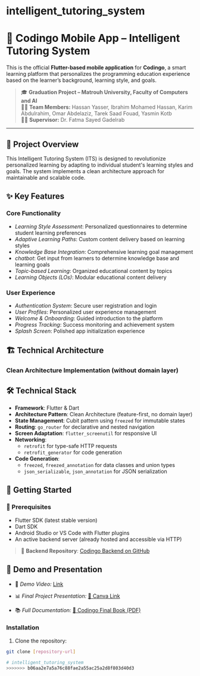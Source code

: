 # intelligent_tutoring_system

# 📱 Codingo Mobile App – Intelligent Tutoring System

This is the official **Flutter-based mobile application** for **Codingo**, a smart learning platform that personalizes the programming education experience based on the learner’s background, learning style, and goals.

> 🎓 **Graduation Project – Matrouh University, Faculty of Computers and AI**  
> 🧑‍💻 **Team Members:** Hassan Yasser, Ibrahim Mohamed Hassan, Karim Abdulrahim, Omar Abdelaziz, Tarek Saad Fouad, Yasmin Kotb  
> 🧑‍🏫 **Supervisor:** Dr. Fatma Sayed Gadelrab

---

## 🎯 Project Overview

This Intelligent Tutoring System (ITS) is designed to revolutionize personalized learning by adapting to individual student's learning styles and goals. The system implements a clean architecture approach for maintainable and scalable code.

## ✨ Key Features

### Core Functionality
- *Learning Style Assessment*: Personalized questionnaires to determine student learning preferences
- *Adaptive Learning Paths*: Custom content delivery based on learning styles
- *Knowledge Base Integration*: Comprehensive learning goal management
- *chatbot*: Get input from learners to determine knowledge base and learning goals
- *Topic-based Learning*: Organized educational content by topics
- *Learning Objects (LOs)*: Modular educational content delivery

### User Experience
- *Authentication System*: Secure user registration and login
- *User Profiles*: Personalized user experience management
- *Welcome & Onboarding*: Guided introduction to the platform
- *Progress Tracking*: Success monitoring and achievement system
- *Splash Screen*: Polished app initialization experience

## 🏗 Technical Architecture

### Clean Architecture Implementation (without domain layer)


## 🛠️ Technical Stack

- **Framework**: Flutter & Dart  
- **Architecture Pattern**: Clean Architecture (feature-first, no domain layer)  
- **State Management**: Cubit pattern using `freezed` for immutable states  
- **Routing**: `go_router` for declarative and nested navigation  
- **Screen Adaptation**: `flutter_screenutil` for responsive UI  
- **Networking**:  
  - `retrofit` for type-safe HTTP requests  
  - `retrofit_generator` for code generation  
- **Code Generation**:  
  - `freezed`, `freezed_annotation` for data classes and union types  
  - `json_serializable`, `json_annotation` for JSON serialization


## 🚀 Getting Started

### 🧰 Prerequisites

- Flutter SDK (latest stable version)  
- Dart SDK  
- Android Studio or VS Code with Flutter plugins  
- An active backend server (already hosted and accessible via HTTP)

> 🔗 **Backend Repository**: [Codingo Backend on GitHub](https://github.com/Tarek-Saad/IIA)

## 🧪 Demo and Presentation

* 🎥 *Demo Video:* [Link](https://drive.google.com/file/d/1PU-XnxljKAfzq-ISgxyakUZ2cDXJJDqv/view?usp=drivesdk)

* 📊 *Final Project Presentation:*
  [📎 Canva Link](https://www.canva.com/design/DAGqAd_vihQ/cF8acxNWvwT_8B4sjQzE1Q/edit?utm_content=DAGqAd_vihQ&utm_campaign=designshare&utm_medium=link2&utm_source=sharebutton)

* 📚 *Full Documentation:*
  [📄 Codingo Final Book (PDF)](https://drive.google.com/file/d/1IFTYK0Q1CGIythuggzzv1zxq13GOVo0J/view?usp=sharing)

### Installation
1. Clone the repository:
```bash
git clone [repository-url]

# intelligent_tutoring_system
>>>>>>> b06aa2e7a5a76c88fae2a55ac25a2d8f803d40d3
